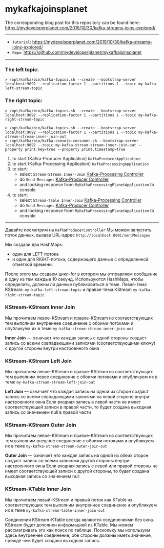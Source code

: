 # mykafkajoinsplanet
The corresponding blog post for this repository can be found here: https://mydeveloperplanet.com/2019/10/30/kafka-streams-joins-explored/


---

* `Tutorial`: https://mydeveloperplanet.com/2019/10/30/kafka-streams-joins-explored/
* `Repo`: https://github.com/mydeveloperplanet/mykafkajoinsplanet


---

### The left topic:

```shell
> /opt/kafka/bin/kafka-topics.sh --create --bootstrap-server localhost:9092 --replication-factor 1 --partitions 1 --topic my-kafka-left-stream-topic
```

### The right topic:

```shell
> /opt/kafka/bin/kafka-topics.sh --create --bootstrap-server localhost:9092 --replication-factor 1 --partitions 1 --topic my-kafka-right-stream-topic
```

```shell
> /opt/kafka/bin/kafka-topics.sh --create --bootstrap-server localhost:9092 --replication-factor 1 --partitions 1 --topic my-kafka-stream-stream-inner-join-out
> /opt/kafka/bin/kafka-console-consumer.sh --bootstrap-server localhost:9092 --topic my-kafka-stream-stream-inner-join-out --property print.key=true --property print.timestamp=true
```

1. to start (Kafka-Producer Application) `KafkaProducerApplication`
2. to start (Kafka-Processing Application) `KafkaProcessingApplication`
3. to start:
   - select `Stream-Stream Inner-Join` [Kafka-Processing Controller](http://localhost:8082/startStreamStreamInnerJoin)
   - do `Send Messages` [Kafka-Producer Controller](http://localhost:8081/sendMessages)
   - and looking response from `MyKafkaProcessingPlanetApplication` to console
4. to start:
   - select `Stream-Table Inner-Join` [Kafka-Processing Controller](http://localhost:8082/startStreamTableInnerJoin)
   - do `Send Messages` [Kafka-Producer Controller](http://localhost:8081/sendMessages)
   - and looking response from `MyKafkaProcessingPlanetApplication` to console

---

Давайте посмотрим на `KafkaProducerController`
Мы можем запустить поток данных, вызвав URL-адрес `http://localhost:8081/sendMessages`

Мы создали два HashMaps:
- один для LEFT-потока
- и один для RIGHT-потока,
содержащего данные с определенной отметкой времени.

После этого мы создаем цикл-for в котором мы отправляем сообщение в одну из тем каждые 10 секунд.
Используются HashMaps, чтобы определить, должны ли данные публиковаться в теме.
Левая-тема KStream: `my-kafka-left-stream-topic` и правая-тема KStream `my-kafka-right-stream-topic`.

### KStream-KStream Inner Join

Мы прочитаем левое-KStream и правое-KStream из соответствующих тем
выполним внутреннее соединение с обоими потоками и опубликуем их в теме `my-kafka-stream-stream-inner-join-out`

**Inner Join** — означает что каждая запись с одной стороны создаст запись со всеми совпадающими записями (соответствующими ключу) с другой стороны внутри настроенного окна


### KStream-KStream Left Join

Мы прочитаем левое-KStream и правое-KStream из соответствующих тем
выполним левое соединение с обоими потоками и опубликуем их в теме `my-kafka-stream-stream-left-join-out`

**Left Join** — означает что каждая запись на одной из сторон создаст запись со всеми совпадающими записями на левой стороне внутри настроенного окна
Если входная запись в левой части не имеет соответствующей записи в правой части, то будет создана выходная запись со значением null в правой части


### KStream-KStream Outer Join

Мы прочитаем левое-KStream и правое-KStream из соответствующих тем
выполним внешнее соединение с обоими потоками и опубликуем их в теме `my-kafka-stream-stream-outer-join-out`

**Outer Join** — означает что каждая запись на одной из обеих сторон создаст запись со всеми записями другой стороны внутри настроенного окна
Если входная запись с левой или правой стороны не имеет соответствующей записи с другой стороны, то будет создана выходная запись со значением null


### KStream-KTable Inner Join

Мы прочитаем левый-KStream и правый поток как KTable из соответствующих тем
выполним внутреннее соединение и опубликуем их в теме `my-kafka-stream-table-inner-join-out`

Соединения KStream-KTable всегда являются соединениями без окна.
KStream будет дополнен информацией из KTable.
Мы можем рассматривать это как поиск по таблице.
Поскольку мы используем здесь внутреннее соединение, обе стороны должны иметь значение, прежде чем будет создана выходная запись.












